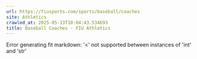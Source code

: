 ```yaml
---
url: https://fiusports.com/sports/baseball/coaches
site: Athletics
crawled_at: 2025-05-13T10:04:43.534693
title: Baseball Coaches - FIU Athletics
---
```


Error generating fit markdown: '<' not supported between instances of 'int' and 'str'